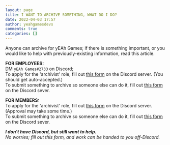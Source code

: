 ```yaml
---
layout: page
title: I WANT TO ARCHIVE SOMETHING, WHAT DO I DO?
date: 2022-04-03 17:57
author: yeahgamesdevs
comments: true
categories: []
---
```

<!-- wp:paragraph -->
<p>Anyone can archive for yEAh Games; if there is something important, or you would like to help with previously-existing information, read this article.</p>
<!-- /wp:paragraph -->

<!-- wp:paragraph -->
<p><strong>FOR EMPLOYEES:</strong><br>DM <code>yEAh Games#2733</code> on Discord;<br>To apply for the 'archivist' role, fill out <a href="https://discord.com/channels/887052880782176266/960292492652216391">this form</a> on the Discord server. (You should get auto-accepted.)<br>To submit something to archive so someone else can do it, fill out <a href="https://discord.com/channels/887052880782176266/960292875235635251">this form</a> on the Discord sever.</p>
<!-- /wp:paragraph -->

<!-- wp:paragraph -->
<p><strong>FOR MEMBERS:</strong><br>To apply for the 'archivist' role, fill out <a href="https://discord.com/channels/887052880782176266/960292492652216391">this form</a> on the Discord server. (Approval may take some time.)<br>To submit something to archive so someone else can do it, fill out <a href="https://discord.com/channels/887052880782176266/960292875235635251">this form</a> on the Discord sever.</p>
<!-- /wp:paragraph -->

<!-- wp:paragraph -->
<p><em><strong>I don't have Discord, but still want to help.</strong></em><br><em>No worries; fill out this form, and work can be handed to you off-Discord.</em></p>
<!-- /wp:paragraph -->

<!-- wp:jetpack/contact-form {"subject":"A new registration from your website","to":"yeahgamesdevs@gmail.com"} -->
<div class="wp-block-jetpack-contact-form"><!-- wp:jetpack/field-name {"required":true} /-->

<!-- wp:jetpack/field-textarea {"label":"How can we contact you?","required":true} /-->

<!-- wp:jetpack/button {"element":"button","text":"\u003cstrong\u003eSEND\u003c/strong\u003e","textColor":"luminous-vivid-amber","borderRadius":18} /--></div>
<!-- /wp:jetpack/contact-form -->

